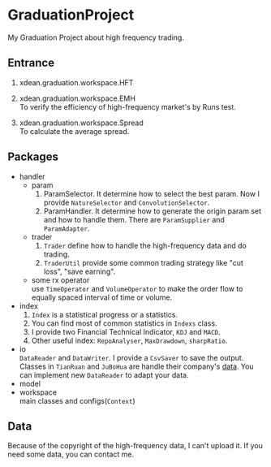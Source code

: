 # GraduationProject
My Graduation Project about high frequency trading.
## Entrance ##
1. xdean.graduation.workspace.HFT<br>
   
2. xdean.graduation.workspace.EMH<br>
   To verify the efficiency of high-frequency market's by Runs test.
3. xdean.graduation.workspace.Spread<br>
   To calculate the average spread.

## Packages ##
- handler
	- param
		1. ParamSelector. It determine how to select the best param. Now I provide `NatureSelector` and `ConvolutionSelector`.
		2. ParamHandler. It determine how to generate the origin param set and how to handle them. There are `ParamSupplier` and `ParamAdapter`.
	- trader<br>
		1. `Trader` define how to handle the high-frequency data and do trading.
		2. `TraderUtil` provide some common trading strategy like "cut loss", "save earning".
	- some rx operator<br> use `TimeOperator` and `VolumeOperator` to make the order flow to equally spaced interval of time or volume.
- index
	1. `Index` is a statistical progress or a statistics.
	2. You can find most of common statistics in `Indexs` class.
	3. I provide two Financial Technical Indicator, `KDJ` and `MACD`.
	4. Other useful index: `RepoAnalyser`, `MaxDrawdown`, `sharpRatio`.
- io<br> `DataReader` and `DataWriter`. I provide a `CsvSaver` to save the output. Classes in `TianRuan` and `JuBoHua` are handle their company's [data](#data). You can implement new `DataReader` to adapt your data.
- model
- workspace<br> main classes and configs(`Context`)

## <a id="data"/>Data ##
Because of the copyright of the high-frequency data, I can't upload it. If you need some data, you can contact me.